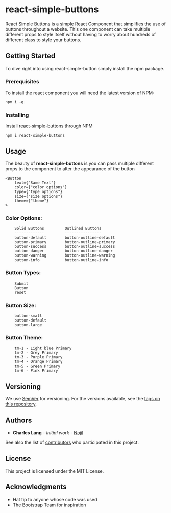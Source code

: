 # react-simple-buttons

React Simple Buttons is a simple React Component that simplifies the use of buttons throughout a website. This one component can take multiple different props to style itself without having to worry about hundreds of different class to style your buttons.

## Getting Started

To dive right into using react-simple-button simply install the npm package.

### Prerequisites

To install the react component you will need the latest version of NPM:

```
npm i -g
```

### Installing

Install react-simple-buttons through NPM

```
npm i react-simple-buttons
```

## Usage

The beauty of **react-simple-buttons** is you can pass multiple different props to the component to alter the appearance of the button

```
<Button 
    text={"Same Text"} 
    color={"color options"} 
    type={"type options"} 
    size={"size options"} 
    theme={"theme"}
>
```

### Color Options:
```
    Solid Buttons         Outlined Buttons
    -------------         ----------------
    button-default        button-outline-default
    button-primary        button-outline-primary
    button-success        button-outline-success
    button-danger         button-outline-danger
    button-warning        button-outline-warning
    button-info           button-outline-info
```

### Button Types:
```
    Submit
    Button
    reset
```

### Button Size:
```
    button-small
    button-default
    button-large
```

### Button Theme:
```
    tm-1 - Light blue Primary
    tm-2 - Grey Primary
    tm-3 - Purple Primary
    tm-4 - Orange Primary
    tm-5 - Green Primary
    tm-6 - Pink Primary
```

## Versioning

We use [SemVer](http://semver.org/) for versioning. For the versions available, see the [tags on this repository](https://github.com/Nojil/react-simple-buttons/tags). 

## Authors

* **Charles Lang** - *Initial work* - [Nojil](https://github.com/Nojil)

See also the list of [contributors](https://github.com/Nojil/react-simple-buttons) who participated in this project.

## License

This project is licensed under the MIT License.

## Acknowledgments

* Hat tip to anyone whose code was used
* The Bootstrap Team for inspiration
